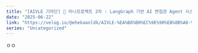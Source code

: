```yaml
---
title: "[AIVLE 기자단] 🌟 미니프로젝트 2차 : LangGraph 기반 AI 면접관 Agent 시스템 구축"
date: "2025-06-22"
link: "https://velog.io/@ehekaanldk/AIVLE-%EA%B8%B0%EC%9E%90%EB%8B%A8-%EB%AF%B8%EB%8B%88%ED%94%84%EB%A1%9C%EC%A0%9D%ED%8A%B8-2%EC%B0%A8-LangGraph-%EA%B8%B0%EB%B0%98-AI-%EB%A9%B4%EC%A0%91%EA%B4%80-Agent-%EC%8B%9C%EC%8A%A4%ED%85%9C-%EA%B5%AC%EC%B6%95"
series: "Uncategorized"
---
```


<p>ㅇㅇ</p>
